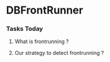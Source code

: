 # DBFrontRunner

### Tasks Today

1. What is frontrunning ? 

2. Our strategy to detect frontrunning ? 

